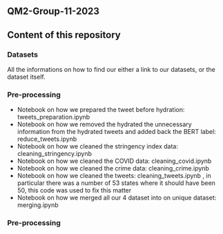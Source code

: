 ## QM2-Group-11-2023
## Content of this repository

### Datasets
All the informations on how to find our either a link to our datasets, or the dataset itself.


### Pre-processing
* Notebook on how we prepared the tweet before hydration: tweets_preparation.ipynb
* Notebook on how we removed the hydrated the unnecessary information from the hydrated tweets and added back the BERT label: reduce_tweets.ipynb
* Notebook on how we cleaned the stringency index data: cleaning_stringency.ipynb
* Notebook on how we cleaned the COVID data: cleaning_covid.ipynb
* Notebook on how we cleaned the crime data: cleaning_crime.ipynb
* Notebook on how we cleaned the tweets: cleaning_tweets.ipynb , in particular there was a number of 53 states where it should have been 50, this code was used to fix this matter
* Notebook on how we merged all our 4 dataset into on unique dataset: merging.ipynb


### Pre-processing
